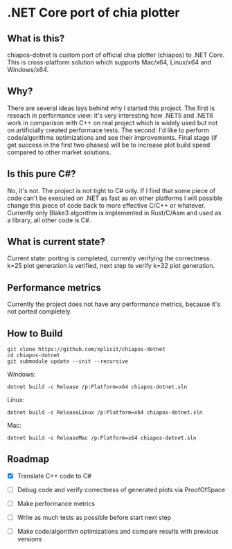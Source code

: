 # .NET Core port of chia plotter

## What is this?

chiapos-dotnet is custom port of official chia plotter (chiapos) to .NET Core. This is cross-platform solution which supports Mac/x64, Linux/x64 and Windows/x64.

## Why?

There are several ideas lays behind why I started this project. The first is reseach in performance view: it's very interesting how .NET5 and .NET6 work in comparison with C++ on real project which is widely used but not on artificially created performace tests. The second: I'd like to perform code/algorithms optimizations and see their improvements. Final stage (if get success in the first two phases) will be to increase plot build speed compared to other market solutions.  

## Is this pure C#?

No, it's not. The project is not tight to C# only. If I find that some piece of code can't be executed on .NET as fast as on other platforms I will possible change this piece of code back to more effective C/C++ or whatever.
Currently only Blake3 algorithm is implemented in Rust/C/Asm and used as a library, all other code is C#.

## What is current state?

Current state: porting is completed, currently verifying the correctness. k=25 plot generation is verified, next step to verify k=32 plot generation.

## Performance metrics

Currently the project does not have any performance metrics, because it's not ported completely.

## How to Build

    git clone https://github.com/xplicit/chiapos-dotnet
    cd chiapos-dotnet
    git submodule update --init --recursive
    
Windows:

    dotnet build -c Release /p:Platform=x64 chiapos-dotnet.sln

Linux:
    
    dotnet build -c ReleaseLinux /p:Platform=x64 chiapos-dotnet.sln

Mac:

    dotnet build -c ReleaseMac /p:Platform=x64 chiapos-dotnet.sln

## Roadmap

   * [x] Translate C++ code to C#
   * [ ] Debug code and verify correctness of generated plots via ProofOfSpace
   * [ ] Make performance metrics
   * [ ] Write as much tests as possible before start next step
   * [ ] Make code/algorithm optimizations and compare results with previous versions
 
